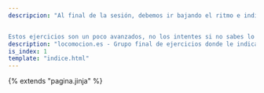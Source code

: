 ```yaml
---
descripcion: "Al final de la sesión, debemos ir bajando el ritmo e indicar al cuerpo que estamos terminando. Propongo aquí la forma de finalizar del yoga, donde los últimos ejercicios consisten en *invertir* el cuerpo. Ello deja una sensación de frescor y tranquilidad.


Estos ejercicios son un poco avanzados, no los intentes si no sabes lo que haces."
description: "locomocion.es - Grupo final de ejercicios donde le indicamos al cuerpo que estamos terminando"
is_index: 1
template: "indice.html"
---
```

{% extends "pagina.jinja" %}